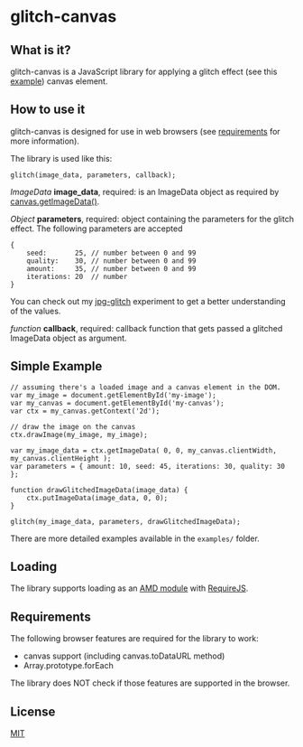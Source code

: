 glitch-canvas
=============

What is it?
-----------
glitch-canvas is a JavaScript library for applying a glitch effect (see this
[example](http://i.imgur.com/jU1hiYl.png)) canvas element.

How to use it
-------------
glitch-canvas is designed for use in web browsers (see
[requirements](#requirements) for more information).

The library is used like this:

	glitch(image_data, parameters, callback);

_ImageData_ **image_data**, required: is an ImageData object as required by
[canvas.getImageData()](https://developer.mozilla.org/en/docs/Web/API/CanvasRenderingContext2D#getImageData()).

_Object_ **parameters**, required: object containing the parameters for the glitch effect.
The following parameters are accepted
	
	{
		seed:       25, // number between 0 and 99
		quality:    30, // number between 0 and 99
		amount:     35, // number between 0 and 99
		iterations: 20  // number
	}

You can check out my [jpg-glitch](http://snorpey.github.io/jpg-glitch/)
experiment to get a better understanding of the values.

_function_ **callback**, required: callback function that gets passed a glitched
ImageData object as argument.

Simple Example
--------------

	// assuming there's a loaded image and a canvas element in the DOM.
	var my_image = document.getElementById('my-image');
	var my_canvas = document.getElementById('my-canvas');
	var ctx = my_canvas.getContext('2d');
	
	// draw the image on the canvas
	ctx.drawImage(my_image, my_image);

	var my_image_data = ctx.getImageData( 0, 0, my_canvas.clientWidth, my_canvas.clientHeight );
	var parameters = { amount: 10, seed: 45, iterations: 30, quality: 30 };
	
	function drawGlitchedImageData(image_data) {
		ctx.putImageData(image_data, 0, 0);
	}
	
	glitch(my_image_data, parameters, drawGlitchedImageData);

There are more detailed examples available in the ``examples/`` folder.

Loading
-------
The library supports loading as an [AMD module](https://en.wikipedia.org/wiki/Asynchronous_module_definition)
with [RequireJS](http://requirejs.org).

Requirements
------------
The following browser features are required for the library to work:

* canvas support (including canvas.toDataURL method)
* Array.prototype.forEach

The library does NOT check if those features are supported in the browser.

License
-------
[MIT](LICENSE)